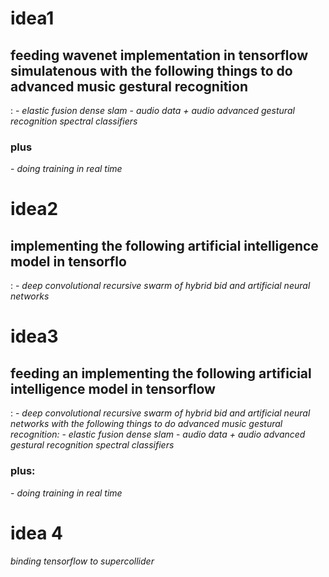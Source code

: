 <h1>idea1</h1>

<h2>feeding wavenet implementation in tensorflow simulatenous with the following things to do advanced music gestural recognition</h2>:
- <i>elastic fusion dense slam</i>
  - <i>audio data + audio advanced gestural recognition  spectral classifiers</i>

<h3>plus</h3>
- <i>doing training in real time</i>

<h1>idea2</h1>

<h2>implementing the following artificial intelligence model in tensorflo</h2>:
- <i>deep convolutional recursive swarm of hybrid bid and artificial neural networks</i>

<h1>idea3</h1>

<h2>feeding an implementing the following artificial intelligence model in tensorflow</h2>:
- <i>deep convolutional recursive swarm of hybrid bid and artificial neural networks with the following things to do advanced music gestural recognition:</i>
  - <i>elastic fusion dense slam</i>
  - <i>audio data + audio advanced gestural recognition  spectral classifiers</i>

<h3>plus:</h3>
- <i>doing training in real time</i>

<h1>idea 4</h1>

<i>binding tensorflow to supercollider</i>
